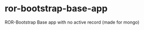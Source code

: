 ror-bootstrap-base-app
======================

ROR-Bootstrap Base app with no active record (made for mongo)
